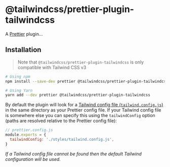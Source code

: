 # @tailwindcss/prettier-plugin-tailwindcss

A [Prettier](https://prettier.io/) plugin...

## Installation

> Note that `@tailwindcss/prettier-plugin-tailwindcss` is only compatible with Tailwind CSS v3

```sh
# Using npm
npm install --save-dev prettier @tailwindcss/prettier-plugin-tailwindcss

# Using Yarn
yarn add --dev prettier @tailwindcss/prettier-plugin-tailwindcss
```

By default the plugin will look for a [Tailwind config file (`tailwind.config.js`)](https://tailwindcss.com/docs/configuration) in the same directory as your Prettier config file. If your Tailwind config file is somewhere else you can specify this using the `tailwindConfig` option (paths are resolved relative to the Prettier config file):

```js
// prettier.config.js
module.exports = {
  tailwindConfig: './styles/tailwind.config.js',
}
```

_If a Tailwind config file cannot be found then the default Tailwind configuration will be used._
